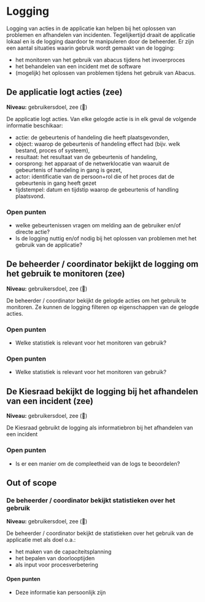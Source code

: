 # Logging

Logging van acties in de applicatie kan helpen bij het oplossen van problemen en afhandelen van incidenten. Tegelijkertijd draait de applicatie lokaal en is de logging daardoor te manipuleren door de beheerder. Er zijn een aantal situaties waarin gebruik wordt gemaakt van de logging: 

- het monitoren van het gebruik van abacus tijdens het invoerproces
- het behandelen van een incident met de software
- (mogelijk) het oplossen van problemen tijdens het gebruik van Abacus.

## De applicatie logt acties (zee)

__Niveau:__ gebruikersdoel, zee  (🌊)

De applicatie logt acties. Van elke gelogde actie is in elk geval de volgende informatie beschikaar:

- actie: de gebeurtenis of handeling die heeft plaatsgevonden,
- object: waarop de gebeurtenis of handeling effect had (bijv. welk bestand, proces of systeem),
- resultaat: het resultaat van de gebeurtenis of handeling,
- oorsprong: het apparaat of de netwerklocatie van waaruit de gebeurtenis of handeling in gang is gezet,
- actor: identificatie van de persoon+rol die of het proces dat de gebeurtenis in gang heeft gezet
- tijdstempel: datum en tijdstip waarop de gebeurtenis of handling plaatsvond.

### Open punten

- welke gebeurtenissen vragen om melding aan de gebruiker en/of directe actie?
- Is de logging nuttig en/of nodig bij het oplossen van problemen met het gebruik van de applicatie?

## De beheerder / coordinator bekijkt de logging om het gebruik te monitoren (zee)

__Niveau:__ gebruikersdoel, zee  (🌊)

De beheerder / coordinator bekijkt de gelogde acties om het gebruik te monitoren. Ze kunnen de logging filteren op eigenschappen van de gelogde acties.

### Open punten

- Welke statistiek is relevant voor het monitoren van gebruik?

### Open punten

- Welke statistiek is relevant voor het monitoren van gebruik?

## De Kiesraad bekijkt de logging bij het afhandelen van een incident (zee)

__Niveau:__ gebruikersdoel, zee  (🌊)

De Kiesraad gebruikt de logging als informatiebron bij het afhandelen van een incident

### Open punten

- Is er een manier om de compleetheid van de logs te beoordelen?

## Out of scope

### De beheerder / coordinator bekijkt statistieken over het gebruik

__Niveau:__ gebruikersdoel, zee  (🌊)

De beheerder / coordinator bekijkt de statistieken over het gebruik van de applicatie met als doel o.a.:
- het maken van de capaciteitsplanning
- het bepalen van doorlooptijden
- als input voor procesverbetering

#### Open punten

- Deze informatie kan persoonlijk zijn
